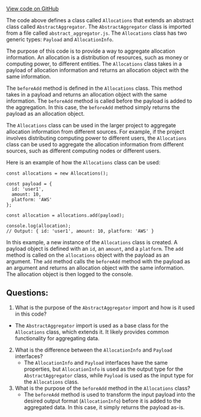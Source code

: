 [View code on GitHub](https://github.com/golemfactory/yajsapi/stats/allocations.ts)

The code above defines a class called `Allocations` that extends an abstract class called `AbstractAggregator`. The `AbstractAggregator` class is imported from a file called `abstract_aggregator.js`. The `Allocations` class has two generic types: `Payload` and `AllocationInfo`. 

The purpose of this code is to provide a way to aggregate allocation information. An allocation is a distribution of resources, such as money or computing power, to different entities. The `Allocations` class takes in a payload of allocation information and returns an allocation object with the same information. 

The `beforeAdd` method is defined in the `Allocations` class. This method takes in a payload and returns an allocation object with the same information. The `beforeAdd` method is called before the payload is added to the aggregation. In this case, the `beforeAdd` method simply returns the payload as an allocation object. 

The `Allocations` class can be used in the larger project to aggregate allocation information from different sources. For example, if the project involves distributing computing power to different users, the `Allocations` class can be used to aggregate the allocation information from different sources, such as different computing nodes or different users. 

Here is an example of how the `Allocations` class can be used:

```
const allocations = new Allocations();

const payload = {
  id: 'user1',
  amount: 10,
  platform: 'AWS'
};

const allocation = allocations.add(payload);

console.log(allocation);
// Output: { id: 'user1', amount: 10, platform: 'AWS' }
```

In this example, a new instance of the `Allocations` class is created. A payload object is defined with an `id`, an `amount`, and a `platform`. The `add` method is called on the `allocations` object with the payload as an argument. The `add` method calls the `beforeAdd` method with the payload as an argument and returns an allocation object with the same information. The allocation object is then logged to the console.
## Questions: 
 1. What is the purpose of the `AbstractAggregator` import and how is it used in this code?
   - The `AbstractAggregator` import is used as a base class for the `Allocations` class, which extends it. It likely provides common functionality for aggregating data.
2. What is the difference between the `AllocationInfo` and `Payload` interfaces?
   - The `AllocationInfo` and `Payload` interfaces have the same properties, but `AllocationInfo` is used as the output type for the `AbstractAggregator` class, while `Payload` is used as the input type for the `Allocations` class.
3. What is the purpose of the `beforeAdd` method in the `Allocations` class?
   - The `beforeAdd` method is used to transform the input payload into the desired output format (`AllocationInfo`) before it is added to the aggregated data. In this case, it simply returns the payload as-is.